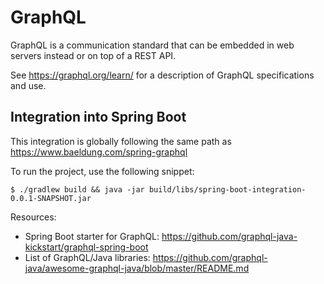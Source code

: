 # GraphQL

GraphQL is a communication standard that can be embedded in web servers instead or on top of a REST API.

See https://graphql.org/learn/ for a description of GraphQL specifications and use.

## Integration into Spring Boot

This integration is globally following the same path as https://www.baeldung.com/spring-graphql

To run the project, use the following snippet:
```shell
$ ./gradlew build && java -jar build/libs/spring-boot-integration-0.0.1-SNAPSHOT.jar
```

Resources:

- Spring Boot starter for GraphQL: https://github.com/graphql-java-kickstart/graphql-spring-boot
- List of GraphQL/Java libraries: https://github.com/graphql-java/awesome-graphql-java/blob/master/README.md
